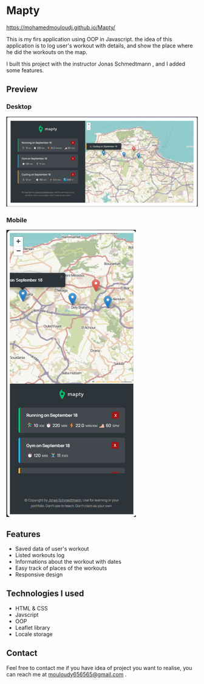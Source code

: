 # Mapty
https://mohamedmouloudj.github.io/Mapty/

This is my firs application using OOP in Javascript.
the idea of this application is to log user's workout with details, and show the place where he did the workouts on the map.

I built this project with the instructor Jonas Schmedtmann , and I added some features.

## Preview
### Desktop
![Mapty](./images/Mapty-preview.png)
### Mobile
![Mapty](./images/Mapty-preview-phone.png)

## Features
- Saved data of user's workout
- Listed workouts log
- Informations about the workout with dates
- Easy track of places of the workouts
- Responsive design

## Technologies I used
- HTML & CSS
- Javscript
- OOP
- Leaflet library
- Locale storage

## Contact 
Feel free to contact me if you have idea of project you want to realise, you can reach me at mouloudy656565@gmail.com .
